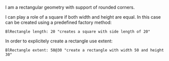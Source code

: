 I am a rectangular geometry with support of rounded corners.

I can play a role of a square if both width and height are equal. In this case can be created using a predefined factory method:

	BlRectangle length: 20 "creates a square with side length of 20"
	
In order to explicitely create a rectangle use extent:

	BlRectangle extent: 50@30 "create a rectangle with width 50 and height 30"